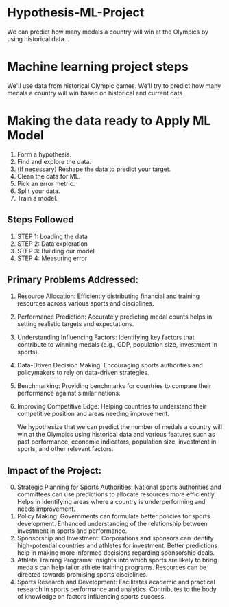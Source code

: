 # Hypothesis-ML-Project
We can predict how many medals a country will win at the Olympics by using historical data.
.

# Machine learning project steps
We'll use data from historical Olympic games. We'll try to predict how many medals a country will win based on historical and current data


# Making the data ready to Apply ML Model

1. Form a hypothesis.
2. Find and explore the data.
3. (If necessary) Reshape the data to predict your target.
4. Clean the data for ML.
5. Pick an error metric.
6. Split your data.
7. Train a model.

## Steps Followed
1. STEP 1: Loading the data
2. STEP 2: Data exploration
3. STEP 3: Building our model
4. STEP 4: Measuring error

  ## Primary Problems Addressed:
1. Resource Allocation: Efficiently distributing financial and training resources across various sports and disciplines.
2. Performance Prediction: Accurately predicting medal counts helps in setting realistic targets and expectations.
3. Understanding Influencing Factors: Identifying key factors that contribute to winning medals (e.g., GDP, population size, investment in sports).
4. Data-Driven Decision Making: Encouraging sports authorities and policymakers to rely on data-driven strategies.
5. Benchmarking: Providing benchmarks for countries to compare their performance against similar nations.
6. Improving Competitive Edge: Helping countries to understand their competitive position and areas needing improvement.

   We hypothesize that we can predict the number of medals a country will win at the Olympics using historical data and various features such as past performance, economic indicators, population size, investment in sports, and other relevant factors.

## Impact of the Project:
0. Strategic Planning for Sports Authorities:
National sports authorities and committees can use predictions to allocate resources more efficiently.
Helps in identifying areas where a country is underperforming and needs improvement.
1. Policy Making:
Governments can formulate better policies for sports development.
Enhanced understanding of the relationship between investment in sports and performance.
2. Sponsorship and Investment:
Corporations and sponsors can identify high-potential countries and athletes for investment.
Better predictions help in making more informed decisions regarding sponsorship deals.
3. Athlete Training Programs:
Insights into which sports are likely to bring medals can help tailor athlete training programs.
Resources can be directed towards promising sports disciplines.
4. Sports Research and Development:
Facilitates academic and practical research in sports performance and analytics.
Contributes to the body of knowledge on factors influencing sports success.



